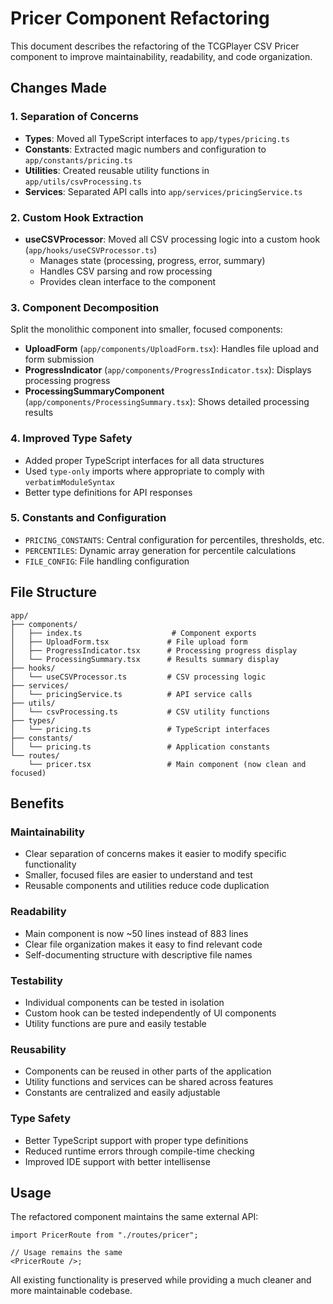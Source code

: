# Pricer Component Refactoring

This document describes the refactoring of the TCGPlayer CSV Pricer component to improve maintainability, readability, and code organization.

## Changes Made

### 1. **Separation of Concerns**

- **Types**: Moved all TypeScript interfaces to `app/types/pricing.ts`
- **Constants**: Extracted magic numbers and configuration to `app/constants/pricing.ts`
- **Utilities**: Created reusable utility functions in `app/utils/csvProcessing.ts`
- **Services**: Separated API calls into `app/services/pricingService.ts`

### 2. **Custom Hook Extraction**

- **useCSVProcessor**: Moved all CSV processing logic into a custom hook (`app/hooks/useCSVProcessor.ts`)
  - Manages state (processing, progress, error, summary)
  - Handles CSV parsing and row processing
  - Provides clean interface to the component

### 3. **Component Decomposition**

Split the monolithic component into smaller, focused components:

- **UploadForm** (`app/components/UploadForm.tsx`): Handles file upload and form submission
- **ProgressIndicator** (`app/components/ProgressIndicator.tsx`): Displays processing progress
- **ProcessingSummaryComponent** (`app/components/ProcessingSummary.tsx`): Shows detailed processing results

### 4. **Improved Type Safety**

- Added proper TypeScript interfaces for all data structures
- Used `type-only` imports where appropriate to comply with `verbatimModuleSyntax`
- Better type definitions for API responses

### 5. **Constants and Configuration**

- `PRICING_CONSTANTS`: Central configuration for percentiles, thresholds, etc.
- `PERCENTILES`: Dynamic array generation for percentile calculations
- `FILE_CONFIG`: File handling configuration

## File Structure

```
app/
├── components/
│   ├── index.ts                    # Component exports
│   ├── UploadForm.tsx             # File upload form
│   ├── ProgressIndicator.tsx      # Processing progress display
│   └── ProcessingSummary.tsx      # Results summary display
├── hooks/
│   └── useCSVProcessor.ts         # CSV processing logic
├── services/
│   └── pricingService.ts          # API service calls
├── utils/
│   └── csvProcessing.ts           # CSV utility functions
├── types/
│   └── pricing.ts                 # TypeScript interfaces
├── constants/
│   └── pricing.ts                 # Application constants
└── routes/
    └── pricer.tsx                 # Main component (now clean and focused)
```

## Benefits

### **Maintainability**

- Clear separation of concerns makes it easier to modify specific functionality
- Smaller, focused files are easier to understand and test
- Reusable components and utilities reduce code duplication

### **Readability**

- Main component is now ~50 lines instead of 883 lines
- Clear file organization makes it easy to find relevant code
- Self-documenting structure with descriptive file names

### **Testability**

- Individual components can be tested in isolation
- Custom hook can be tested independently of UI components
- Utility functions are pure and easily testable

### **Reusability**

- Components can be reused in other parts of the application
- Utility functions and services can be shared across features
- Constants are centralized and easily adjustable

### **Type Safety**

- Better TypeScript support with proper type definitions
- Reduced runtime errors through compile-time checking
- Improved IDE support with better intellisense

## Usage

The refactored component maintains the same external API:

```tsx
import PricerRoute from "./routes/pricer";

// Usage remains the same
<PricerRoute />;
```

All existing functionality is preserved while providing a much cleaner and more maintainable codebase.

